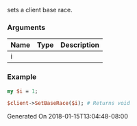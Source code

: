 sets a client base race.
### Arguments
**Name**|**Type**|**Description**
:---|:---|:---
i||

### Example

```perl
my $i = 1;

$client->SetBaseRace($i); # Returns void
```


Generated On 2018-01-15T13:04:48-08:00